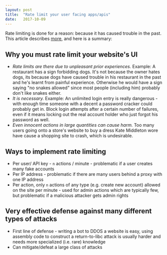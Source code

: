 ```yaml
---
layout: post
title:  "Rate limit your user facing apps/apis"
date:   2017-10-09
---
```


Rate limiting is done for a reason: because it has caused trouble in the past.
This article describes [more](https://blog.codinghorror.com/rate-limiting-and-velocity-checking/),
and here is a summary:

## Why you must rate limit your website's UI

* _Rate limits are there due to unpleasant prior experiences._
Example: A restaurant has a sign forbidding dogs. It's not because the owner hates dogs, its because dogs have caused trouble in his restaurant in the past and he's learnt from painful experience. Otherwise he would have a sign saying "no snakes allowed" since most people (including him) probably don't like snakes either.
* _It is necessary._ 
Example: An unlimited login entry is really dangerous - with enough time someone with a decent a password cracker could probably get in. Block login attempts after a certain number of failures, even if it means locking out the real account holder who just forgot his password as well.
* _Even innocent actions in large quantities can cause harm._ Too many users going onto a store's website to buy a dress Kate Middleton wore have cause a shopping site to crash, which is undesirable.

## Ways to implement rate limiting

* Per user/ API key - `n` actions / minute - problematic if a user creates many fake accounts
* Per IP address - problematic if there are many users behind a proxy with one IP address
* Per action, only `n` actions of any type (e.g. create new account) allowed on the site per minute - used for admin actions which are typically few, but problematic if a malicious attacker gets admin rights

## Very effective defense against many different types of attacks

* First line of defense - writing a bot to DDOS a website is easy, using assembly code to construct a return-to-libc attack is usually harder and needs more specialized (i.e. rare) knowledge
* Can mitigate/defeat a large class of attacks